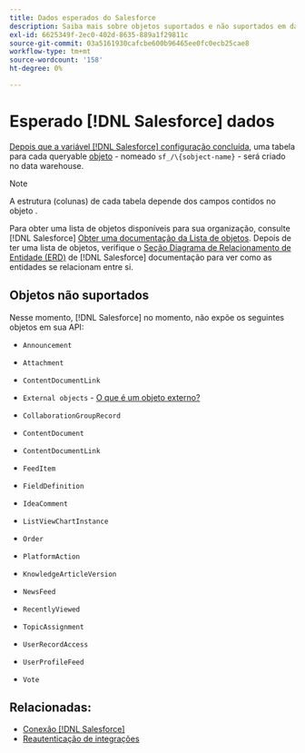 ```yaml
---
title: Dados esperados do Salesforce
description: Saiba mais sobre objetos suportados e não suportados em dados do Salesforce.
exl-id: 6625349f-2ec0-402d-8635-889a1f29811c
source-git-commit: 03a5161930cafcbe600b96465ee0fc0ecb25cae8
workflow-type: tm+mt
source-wordcount: '158'
ht-degree: 0%

---
```


# Esperado [!DNL Salesforce] dados

[Depois que a variável [!DNL Salesforce] configuração concluída](../integrations/salesforce.md), uma tabela para cada queryable [objeto](https://developer.salesforce.com/docs/atlas.en-us.api.meta/api/sforce_api_objects_concepts.htm) - nomeado `sf_/\{sobject-name}` - será criado no data warehouse.

>[!NOTE]
>
>A estrutura (colunas) de cada tabela depende dos campos contidos no objeto .

Para obter uma lista de objetos disponíveis para sua organização, consulte [!DNL Salesforce] [Obter uma documentação da Lista de objetos](https://developer.salesforce.com/docs/atlas.en-us.api_rest.meta/api_rest/dome_describeGlobal.htm). Depois de ter uma lista de objetos, verifique o [Seção Diagrama de Relacionamento de Entidade (ERD)](https://developer.salesforce.com/docs/atlas.en-us.api.meta/api/sforce_api_erd_majors.htm) de [!DNL Salesforce] documentação para ver como as entidades se relacionam entre si.

## Objetos não suportados

Nesse momento, [!DNL Salesforce] no momento, não expõe os seguintes objetos em sua API:

* `Announcement`
* `Attachment`
* `ContentDocumentLink`
* `External objects` - [O que é um objeto externo?](https://developer.salesforce.com/docs/atlas.en-us.api.meta/api/sforce_api_objects_external_objects.htm)
* `CollaborationGroupRecord`
* `ContentDocument`
* `ContentDocumentLink`
* `FeedItem`
* `FieldDefinition`
* `IdeaComment`
* `ListViewChartInstance`
* `Order`
* `PlatformAction`

* `KnowledgeArticleVersion`
* `NewsFeed`
* `RecentlyViewed`
* `TopicAssignment`
* `UserRecordAccess`
* `UserProfileFeed`
* `Vote`

## Relacionadas:

* [Conexão [!DNL Salesforce]](../integrations/salesforce.md)
* [Reautenticação de integrações](https://support.magento.com/hc/en-us/articles/360016733151)
